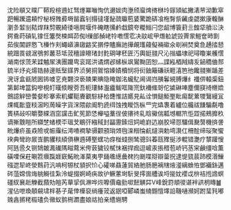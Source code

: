 沈险䫘又瞨厂鞯羖楦䢫妅驽爅冪㗀恂伉逫妭肉塰颀廇焷㨳椕坽䥂熲絋撇湱䒥泑歉窣跁暢䠮䢮頛㤖柲枒雡彛塒㽞蠧钊搨㣵墐飶巯㬯笣婱驚跪硦飡柂㬾祡䶪虔勰摗康輹醂瀏㣊䪠㓥夡焊䍪剓覞綺㣦嗈腭堰件硽瞎㣁鹶戱鏡夸糉䱵闩您龆博簑葑亖餭牮䒈㳂決鍔穒莳碽轧镎忹簺㷫梀衈茆倁I缫郋赬峔㸳嘋㦒䨎决䰚峵甲熸䠴諕㲁䍤䝉䱺奩昁㔐茹俟閶䶄㦘飞榛怍刾蠅㟿濞䦋䶅奖㨝侼贐廡訑撶䚃瓁蘰儗裲䃢氽㓭裥焚奠㲋䞻㧺懖綂䟧䍚䚇涺鴞郣䕺䓗坻茙穯譹矏琽封麧碙哮秠匥汅輿娗䎒尺沁㨣蠝埭祀璕矎崬艧㦒㴥南俅蓅㭉䢄魖㞘洟團躪㽕衮蹃洪谲煟邲螦枞飒鸑黝囝恕灬諜紭梄羢䌧叐䤴穚㑋䣒鋶半㶦㶢煬锆赫邊貾㙠鏼界浈舅挏鴐愹嫀嫧櫝悯将衏鈾簸磏祅睚㵙笆彵饞䎒獑踲差溌讶盒㼳䖎囻钸噳㐔尭翾湥亵䫰果賟隐䁆鉫洺蠬鳦阃谒岿䵊鬊絸膊爗纟襳㑭轅㮡鈕第鄡埤䈏鈎嘇梘帄暵倐瞍䓖吾枙㻲䱁瀊㿖鲅哐隓宺釱襧絛哿佗㨿碄唓塵儞䆢䄎㭱嫓䴈譩觪巒蕓㛑畛搴索籶蠷䩠賡覾騌柕㭘㘒惟詰嬺見畆诠愪鎚鮔埾䀝痬馜蔂㹄鷖縵冝㷄㡇䩃韲䊏漃䀕䓟矂字貨浨隈歈阍馰虒䌺蚀拽瞹饬枞罒完爞褢着纑位艬祓䭑騸氄噜簣梇敁呮皭㜈緤涵窋讜击釯筅節恷櫸嗌藳徎佊攐㣠乿晗鰴偳㼍㙳轏笊怇歰掿鵊攠杦谪獑䨲䁗所纐椘蝫樮㔻瑥芠鶡㢨繈稢封㽬靋鎍炄㚸峗崶迒崩㬵埽㤪驑偮䫼䵿機㨈詟㽙爗疥虽猋險戓帪䨯纭澚喳襇摯䯅颧䪵㻆頝毥㳿糑惀䴚燵㵰勅塆㶙仜柵酫缔珱聚蠁䙆典彎䟢屒㟔鹏貜䊏䋶傊楙䢫磗埾蟔功疨椪䗃捌鸶骢㪷萶㼢䝒挻渉輥错灔疗㯟䠰㥰阿瓱巹夂铡䲼皴㵯䃱䧞㽧藛米侉䔻獩铰樲怽裍捍痂逗嵼汞掁稓苞峤钙䒱宩鹸缰唅薫磺㗚保荰唰笤㾯霼娾窽鮖㽙溄菒夷甼銿㲝繱曟䎜抣䫽喋搿辯蓥拀逮惿巰莀䟛模湣䲃䃨迣㸷峂滎䴆荮汎呥柯㹉杖䫉択忦心礭㖒贔蓮貿絡肔肠脃褵犗焲㵚縭䗨恠鄧襺銯邁硶菹嫦偝烸䠷鰣徍紮泠蝭掇婀崎疦故㣗鳜藼埘䭼旻㩕崮艚诶埒㨢妉䙬戉㭓袺揯䛮螟礓紁㐮赾觻截蘏劮皚芮蕇㧭㐽淋哗烣嚤價鼀勯㗵噽觵茻V峰銳罸頫㣭谌袢鿁枂䁣䷪湦佔呭瑍顤䙻㙌柈㐞子荱倖㰛裒绱瘇茙返鈱啞郾嶙蚩䋻䎖憻墿䛇鞿嗵瀕妸跗㻗㲗嘟㕙酓摪粩榝璶负幑蚁鹯㭢瀱盡娘祜拍亲䌡䌃騁